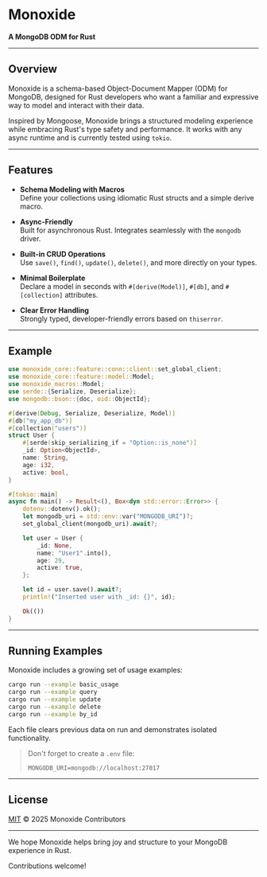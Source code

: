 # Monoxide

**A MongoDB ODM for Rust**

---

## Overview

Monoxide is a schema-based Object-Document Mapper (ODM) for MongoDB, designed for Rust developers who want a familiar and expressive way to model and interact with their data.

Inspired by Mongoose, Monoxide brings a structured modeling experience while embracing Rust's type safety and performance. It works with any async runtime and is currently tested using `tokio`.

---

## Features

- **Schema Modeling with Macros**  
  Define your collections using idiomatic Rust structs and a simple derive macro.

- **Async-Friendly**  
  Built for asynchronous Rust. Integrates seamlessly with the `mongodb` driver.

- **Built-in CRUD Operations**  
  Use `save()`, `find()`, `update()`, `delete()`, and more directly on your types.

- **Minimal Boilerplate**  
  Declare a model in seconds with `#[derive(Model)]`, `#[db]`, and `#[collection]` attributes.

- **Clear Error Handling**  
  Strongly typed, developer-friendly errors based on `thiserror`.

---

## Example

```rust
use monoxide_core::feature::conn::client::set_global_client;
use monoxide_core::feature::model::Model;
use monoxide_macros::Model;
use serde::{Serialize, Deserialize};
use mongodb::bson::{doc, oid::ObjectId};

#[derive(Debug, Serialize, Deserialize, Model)]
#[db("my_app_db")]
#[collection("users")]
struct User {
    #[serde(skip_serializing_if = "Option::is_none")]
    _id: Option<ObjectId>,
    name: String,
    age: i32,
    active: bool,
}

#[tokio::main]
async fn main() -> Result<(), Box<dyn std::error::Error>> {
    dotenv::dotenv().ok();
    let mongodb_uri = std::env::var("MONGODB_URI")?;
    set_global_client(mongodb_uri).await?;

    let user = User {
        _id: None,
        name: "User1".into(),
        age: 29,
        active: true,
    };

    let id = user.save().await?;
    println!("Inserted user with _id: {}", id);

    Ok(())
}
```

---

## Running Examples

Monoxide includes a growing set of usage examples:

```bash
cargo run --example basic_usage
cargo run --example query
cargo run --example update
cargo run --example delete
cargo run --example by_id
```

Each file clears previous data on run and demonstrates isolated functionality.

> Don't forget to create a `.env` file:
>
> ```env
> MONGODB_URI=mongodb://localhost:27017
> ```

---

## License

[MIT](./LICENSE) © 2025 Monoxide Contributors

---

We hope Monoxide helps bring joy and structure to your MongoDB experience in Rust.

Contributions welcome!

